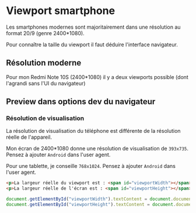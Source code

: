 # Viewport smartphone

Les smartphones modernes sont majoritairement dans une résolution au format 20/9 (genre 2400*1080).

Pour connaître la taille du viewport il faut déduire l'interface navigateur.

## Résolution moderne

Pour mon Redmi Note 10S (2400*1080) il y a deux viewports possible (dont l'agrandi sans l'UI du navigateur)

## Preview dans options dev du navigateur

### Résolution de visualisation

La résolution de visualisation du téléphone est différente de la résolution réelle de l'appareil.

Mon écran de 2400*1080 donne une résolution de visualisation de `393x735`. Pensez à ajouter `Android` dans l'user agent.

Pour une tablette, je conseille `768x1024`. Pensez à ajouter `Android` dans l'user agent.

```html
<p>La largeur réelle du viewport est : <span id="viewportWidth"></span> pixels.</p>
<p>La largeur réelle de l'écran est : <span id="viewportHeight"></span> pixels.</p>
```

```javascript
document.getElementById("viewportWidth").textContent = document.documentElement.getBoundingClientRect().width;
document.getElementById("viewportHeight").textContent = document.documentElement.getBoundingClientRect().height;
```
